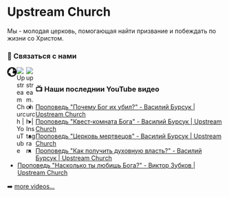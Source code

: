 # Upstream Church

Мы - молодая церковь, помогающая найти призвание и побеждать по жизни со Христом.

### 👥 Связаться с нами

[<img align="left" alt="upstream.life" width="22px" src="https://raw.githubusercontent.com/iconic/open-iconic/master/svg/globe.svg" />][website]
[<img align="left" alt="UpstreamChurch | YouTube" width="22px" src="https://cdn.jsdelivr.net/npm/simple-icons@v3/icons/youtube.svg" />][youtube]
[<img align="left" alt="upstream.church | Instagram" width="22px" src="https://cdn.jsdelivr.net/npm/simple-icons@v3/icons/instagram.svg" />][instagram]

<br />

### 📺 Наши последнии YouTube видео
<!-- YOUTUBE:START -->
- [Проповедь &quot;Почему Бог их убил?&quot; - Василий Бурсук | Upstream Church](https://www.youtube.com/watch?v=-grZ9yj6aX4)
- [Проповедь &quot;Квест-комната Бога&quot; - Василий Бурсук | Upstream Church](https://www.youtube.com/watch?v=MlAl7PBLoUs)
- [Проповедь &quot;Церковь мертвецов&quot; - Василий Бурсук | Upstream Church](https://www.youtube.com/watch?v=z719xn54DxA)
- [Проповедь &quot;Как получить духовную власть?&quot; - Василий Бурсук | Upstream Church](https://www.youtube.com/watch?v=7rsAUQkTGrg)
- [Проповедь &quot;Насколько ты любишь Бога?&quot; - Виктор Зубков | Upstream Church](https://www.youtube.com/watch?v=lllUH6Odej8)
<!-- YOUTUBE:END -->

➡️ [more videos...](https://youtube.com/UpstreamChurch)

[website]: https://upstream.life/
[youtube]: https://youtube.com/UpstreamChurch
[instagram]: https://www.instagram.com/upstream.church
